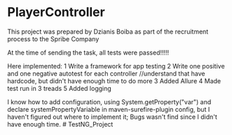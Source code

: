 # PlayerController

This project was prepared by Dzianis Boiba as part of the recruitment process to the Spribe Company

At the time of sending the task, all tests were passed!!!!!

Here implemented:
1 Write a framework for app testing
2 Write one positive and one negative autotest for each controller //understand that have hardcode, but didn't have enough time to do more
3 Added Allure
4 Made test run in 3 treads
5 Added logging

I know how to add configuration, using System.getProperty("var") and declare systemPropertyVariable in maven-surefire-plugin config, but I haven't figured out where to implement it;
Bugs wasn't find since I didn't have enough time.
#   T e s t N G _ P r o j e c t  
 